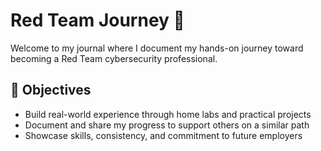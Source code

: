# Red Team Journey 🚩

Welcome to my journal where I document my hands-on journey toward becoming a Red Team cybersecurity professional.

## 🎯 Objectives

- Build real-world experience through home labs and practical projects  
- Document and share my progress to support others on a similar path  
- Showcase skills, consistency, and commitment to future employers  
